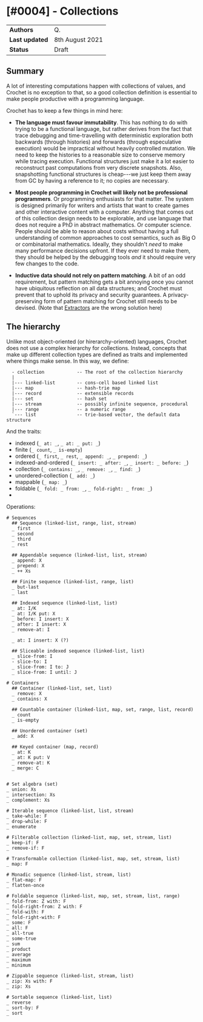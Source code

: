 # [#0004] - Collections

|                  |                 |
| ---------------- | --------------- |
| **Authors**      | Q.              |
| **Last updated** | 8th August 2021 |
| **Status**       | Draft           |

## Summary

A lot of interesting computations happen with collections of values, and Crochet is no exception to that, so a good collection definition is essential to make people productive with a programming language.

Crochet has to keep a few things in mind here:

- **The language must favour immutability**. This has nothing to do with trying to be a functional language, but rather derives from the fact that trace debugging and time-travelling with deterministic exploration both backwards (through histories) and forwards (through especulative execution) would be impractical without heavily controlled mutation. We need to keep the histories to a reasonable size to conserve memory while tracing execution. Functional structures just make it a lot easier to reconstruct past computations from very discrete snapshots. Also, snapshotting functional structures is cheap---we just keep them away from GC by having a reference to it; no copies are necessary.

- **Most people programming in Crochet will likely not be professional programmers**. Or programming enthusiasts for that matter. The system is designed primarily for writers and artists that want to create games and other interactive content with a computer. Anything that comes out of this collection design needs to be explorable, and use language that does not require a PhD in abstract mathematics. Or computer science. People should be able to reason about costs without having a full understanding of common approaches to cost semantics, such as Big O or combinatorial mathematics. Ideally, they shouldn't _need_ to make many performance decisions upfront. If they ever need to make them, they should be helped by the debugging tools _and_ it should require very few changes to the code.

- **Inductive data should not rely on pattern matching**. A bit of an odd requirement, but pattern matching gets a bit annoying once you cannot have ubiquitous reflection on all data structures; and Crochet must prevent that to uphold its privacy and security guarantees. A privacy-preserving form of pattern matching for Crochet still needs to be devised. (Note that [Extractors](https://citeseerx.ist.psu.edu/viewdoc/download?doi=10.1.1.88.5295&rep=rep1&type=pdf) are the wrong solution here)

## The hierarchy

Unlike most object-oriented (or hirerarchy-oriented) languages, Crochet does not use a complex hierarchy for collections. Instead, concepts that make up different collection types are defined as traits and implemented where things make sense. In this way, we define:

```
  - collection            -- The root of the collection hierarchy
  |
  |--- linked-list        -- cons-cell based linked list
  |--- map                -- hash-trie map
  |--- record             -- extensible records
  |--- set                -- hash set
  |--- stream             -- possibly infinite sequence, procedural
  |--- range              -- a numeric range
  `--- list               -- trie-based vector, the default data structure
```

And the traits:

- indexed (`_ at: _`, `_ at: _ put: _`)
- finite (`_ count`, `_ is-empty`)
- ordered (`_ first`, `_ rest`, `_ append: _`, `_ prepend: _`)
- indexed-and-ordered (`_ insert: _ after: _`, `_ insert: _ before: _`)
- collection (`_ contains: _`, `_ remove: _`, `_ find: _`)
- unordered-collection (`_ add: _`)
- mappable (`_ map: _`)
- foldable (`_ fold: _ from: _`, `_ fold-right: _ from: _`)
-

Operations:

    # Sequences
      ## Sequence (linked-list, range, list, stream)
      _ first
      _ second
      _ third
      _ rest

      ## Appendable sequence (linked-list, list, stream)
      _ append: X
      _ prepend: X
      _ ++ Xs

      ## Finite sequence (linked-list, range, list)
      _ but-last
      _ last

      ## Indexed sequence (linked-list, list)
      _ at: I/K
      _ at: I/K put: X
      _ before: I insert: X
      _ after: I insert: X
      _ remove-at: I

      _ at: I insert: X (?)

      ## Sliceable indexed sequence (linked-list, list)
      _ slice-from: I
      - slice-to: I
      _ slice-from: I to: J
      _ slice-from: I until: J

    # Containers
      ## Container (linked-list, set, list)
      _ remove: X
      _ contains: X

      ## Countable container (linked-list, map, set, range, list, record)
      _ count
      _ is-empty

      ## Unordered container (set)
      _ add: X

      ## Keyed container (map, record)
      _ at: K
      _ at: K put: V
      _ remove-at: K
      _ merge: C


    # Set algebra (set)
    _ union: Xs
    _ intersection: Xs
    _ complement: Xs

    # Iterable sequence (linked-list, list, stream)
    _ take-while: F
    _ drop-while: F
    _ enumerate

    # Filterable collection (linked-list, map, set, stream, list)
    _ keep-if: F
    _ remove-if: F

    # Transformable collection (linked-list, map, set, stream, list)
    _ map: F

    # Monadic sequence (linked-list, stream, list)
    _ flat-map: F
    _ flatten-once

    # Foldable sequence (linked-list, map, set, stream, list, range)
    _ fold-from: Z with: F
    _ fold-right-from: Z with: F
    _ fold-with: F
    _ fold-right-with: F
    _ some: F
    _ all: F
    _ all-true
    _ some-true
    _ sum
    _ product
    _ average
    _ maximum
    _ minimum

    # Zippable sequence (linked-list, stream, list)
    _ zip: Xs with: F
    _ zip: Xs

    # Sortable sequence (linked-list, list)
    _ reverse
    _ sort-by: F
    _ sort
